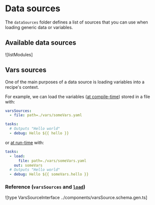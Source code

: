 # Data sources

The `dataSources` folder defines a list of sources that you can use when loading generic data or variables.

## Available data sources

![listModules]

## Vars sources

One of the main purposes of a data source is loading variables into a recipe's context.

For example, we can load the variables ([at compile-time](../core/variables.md#compile-time-variables)) stored in a file with:

```yaml
varsSources:
  - file: path=./vars/someVars.yaml

tasks:
  # Outputs "Hello world"
  - debug: Hello ${{ hello }}
```

or [at run-time](../core/variables.md#run-time-variables) with:

```yaml
tasks:
  - load:
      file: path=./vars/someVars.yaml
    out: someVars
  # Outputs "Hello world"
  - debug: Hello ${{ someVars.hello }}
```

<!--
There are two types of variables sources:

* `DataSource`: loads variables from a single source. E.g. [`file`](./file) loads variables from a single file.
* `MultiDataSource`: loads variables from a list of sub-sources. E.g. [`glob`](./glob) loads variables from a list of files.
-->

### Reference (`varsSources` and [`load`](../task-modules/load))

![type VarsSourceInterface ../components/varsSource.schema.gen.ts]
